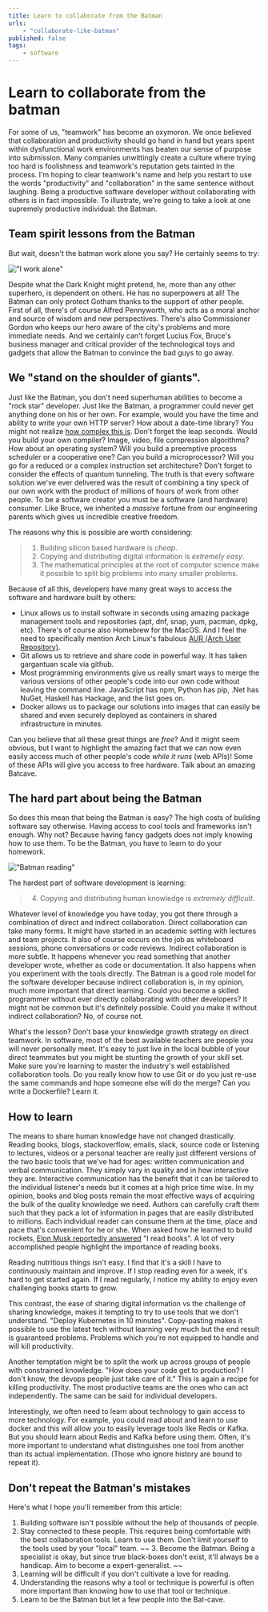 ```yaml
---
title: Learn to collaborate from the Batman
urls:
    - "collaborate-like-batman"
published: false
tags:
    - software
---
```


# Learn to collaborate from the batman
For some of us, "teamwork" has become an oxymoron.  We once believed that collaboration and productivity should go hand in hand but years spent within dysfunctional work environments has beaten our sense of purpose into submission.  Many companies unwittingly create a culture where trying too hard is foolishness and teamwork's reputation gets tainted in the process.   I'm hoping to clear teamwork's name and help you restart to use the words "productivity" and "collaboration" in the same sentence without laughing.  Being a productive software developer without collaborating with others is in fact impossible.  To illustrate, we're going to take a look at one supremely productive individual: the Batman.

## Team spirit lessons from the Batman
But wait, doesn't the batman work alone you say?  He certainly seems to try:

!["I work alone"](images/batman-works-alone.jpg "I work alone")

<!-- https://whatculture.com/comics/10-superheroes-who-broke-their-own-rules -->
Despite what the Dark Knight might pretend, he, more than any other superhero, is dependent on others.  He has no superpowers at all!  The Batman can only protect Gotham thanks to the support of other people.  First of all, there's of course Alfred Pennyworth, who acts as a moral anchor and source of wisdom and new perspectives.  There's also Commissioner Gordon who keeps our hero aware of the city's problems and more immediate needs.  And we certainly can't forget Lucius Fox, Bruce's business manager and critical provider of the technological toys and gadgets that allow the Batman to convince the bad guys to go away.

## We "stand on the shoulder of giants".
Just like the Batman, you don't need superhuman abilities to become a "rock star" developer.  Just like the Batman, a programmer could never get anything done on his or her own.  For example, would you have the time and ability to write your own HTTP server?  How about a date-time library?  You might not realize [how complex this is](https://www.youtube.com/watch?v=-5wpm-gesOY).  Don't forget the leap seconds.  Would you build your own compiler?  Image, video, file compression algorithms?  How about an operating system?  Will you build a preemptive process scheduler or a cooperative one?  Can you build a microprocessor?  Will you go for a reduced or a complex instruction set architecture? Don't forget to consider the effects of quantum tunneling.  The truth is that every software solution we've ever delivered was the result of combining a tiny speck of our own work with the product of millions of hours of work from other people. To be a software creator you must be a software (and hardware) consumer.  Like Bruce, we inherited a _massive_ fortune from our engineering parents which gives us incredible creative freedom.

The reasons why this is possible are worth considering:
> 1. Building silicon based hardware is _cheap_.
> 2. Copying and distributing digital information is _extremely easy_.
> 3. The mathematical principles at the root of computer science make it possible to split big problems into many smaller problems.

Because of all this, developers have many great ways to access the software and hardware built by others:
* Linux allows us to install software in seconds using amazing package management tools and repositories (apt, dnf, snap, yum, pacman, dpkg, etc).  There's of course also Homebrew for the MacOS.  And I feel the need to specifically mention Arch Linux's fabulous [AUR (Arch User Repository)](https://aur.archlinux.org/).
* Git allows us to retrieve and share code in powerful way. It has taken gargantuan scale via github.  
* Most programming environments give us really smart ways to merge the various versions of other people's code into our own code without leaving the command line. JavaScript has npm, Python has pip, .Net has NuGet, Haskell has Hackage, and the list goes on.
* Docker allows us to package our solutions into images that can easily be shared and even securely deployed as containers in shared infrastructure in minutes.  

Can you believe that all these great things are _free_?  And it might seem obvious, but I want to highlight the amazing fact that we can now even easily access much of other people's code _while it runs_ (web APIs)!  Some of these APIs will give you access to free hardware.  Talk about an amazing Batcave.

## The hard part about being the Batman
So does this mean that being the Batman is easy?  The high costs of building software say otherwise.  Having access to cool tools and frameworks isn't enough.  Why not?  Because having fancy gadgets does not imply knowing how to use them.  To be the Batman, you have to learn to do your homework.

!["Batman reading"](images/batman-reading.png "Batman reading")
<!-- https://chasemagnett.wordpress.com/2015/07/06/comicbook-coms-san-diego-comic-con-survival-guide/ -->

The hardest part of software development is learning:

> 4. Copying and distributing human knowledge is _extremely difficult_.

Whatever level of knowledge you have today, you got there through a combination of direct and indirect collaboration.  Direct collaboration can take many forms. It might have started in an academic setting with lectures and team projects.  It also of course occurs on the job as whiteboard sessions, phone conversations or code reviews.  Indirect collaboration is more subtle.  It happens whenever you read something that another developer wrote, whether as code or documentation.  It also happens when you experiment with the tools directly.  The Batman is a good role model for the software developer because indirect collaboration is, in my opinion, much more important that direct learning.  Could you become a skilled programmer without ever directly collaborating with other developers?  It might not be common but it's definitely possible.  Could you make it without indirect collaboration?  No, of course not.  

What's the lesson?  Don't base your knowledge growth strategy on direct teamwork.  In software, most of the best available teachers are people you will never personally meet.  It's easy to just live in the local bubble of your direct teammates but you might be stunting the growth of your skill set.  Make sure you're learning to master the industry's well established collaboration tools.  Do you really know how to use Git or do you just re-use the same commands and hope someone else will do the merge?  Can you write a Dockerfile?  Learn it.

## How to learn
The means to share human knowledge have not changed drastically.  Reading books, blogs, stackoverflow, emails, slack, source code or listening to lectures, videos or a personal teacher are really just different versions of the two basic tools that we've had for ages: written communication and verbal communication.  They simply vary in quality and in how interactive they are.  Interactive communication has the benefit that it can be tailored to the individual listener's needs but it comes at a high price time wise.  In my opinion, books and blog posts remain the most effective ways of acquiring the bulk of the quality knowledge we need.  Authors can carefully craft them such that they pack a lot of information in pages that are easily distributed to millions.  Each individual reader can consume them at the time, place and pace that's convenient for he or she.  When asked how he learned to build rockets, [Elon Musk reportedly answered](https://www.esquire.com/news-politics/a16681/elon-musk-interview-1212/) "I read books".  A lot of very accomplished people highlight the importance of reading books.



Reading nutritious things isn't easy.  I find that it's a skill I have to continuously maintain and improve.  If I stop reading even for a week, it's hard to get started again.  If I read regularly, I notice my ability to enjoy even challenging books starts to grow.

This contrast, the ease of sharing digital information vs the challenge of sharing knowledge, makes it tempting to try to use tools that we don't understand.  "Deploy Kubernetes in 10 minutes".  Copy-pasting makes it possible to use the latest tech without learning very much but the end result is guaranteed problems.  Problems which you're not equipped to handle and will kill productivity.

Another temptation might be to split the work up across groups of people with constrained knowledge. "How does your code get to production?  I don't know, the devops people just take care of it."  This is again a recipe for killing productivity.  The most productive teams are the ones who can act independently.  The same can be said for individual developers.



<!-- This leads me to the conclusion I'm hoping you'll take away from this post: being productive in software requires collaborating with hundreds of other people, even for lone wolf developers.  We do this by **learning** about what others have built and by **using** what others have built. 
 A significant portion of our time must go to this collaboration -->

Interestingly, we often need to learn about technology to gain access to more technology.  For example, you could read about and learn to use docker and this will allow you to easily leverage tools like Redis or Kafka.  But you should learn about Redis and Kafka before using them.  Often, it's more important to understand what distinguishes one tool from another than its actual implementation.  (Those who ignore history are bound to repeat it).

## Don't repeat the Batman's mistakes


<!-- These four facts needs to be at the bottom of our collaboration and team building strategy.-->



Here's what I hope you'll remember from this article:

1. Building software isn't possible without the help of thousands of people.
2. Stay connected to these people. This requires being comfortable with the best collaboration tools.  Learn to use them.  Don't limit yourself to the tools used by your "local" team.
~~ 3. Become the Batman.  Being a specialist is okay, but since true black-boxes don't exist, it'll always be a handicap. Aim to become a expert-generalist.  ~~
4. Learning will be difficult if you don't cultivate a love for reading.
5. Understanding the reasons why a tool or technique is powerful is often more important than knowing how to use that tool or technique.
6. Learn to be the Batman but let a few people into the Bat-cave.